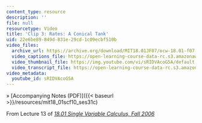 ```yaml
---
content_type: resource
description: ''
file: null
resourcetype: Video
title: 'Clip 3: Rates: A Conical Tank'
uid: 22e6be89-849d-831e-29cd-1c09ecbf510b
video_files:
  archive_url: https://archive.org/download/MIT18.01JF07/ocw-18.01-f07-lec13_300k.mp4
  video_captions_file: https://open-learning-course-data-rc.s3.amazonaws.com/18-01sc-single-variable-calculus-fall-2010/37e31dc8c0f35472b62eb30a3d4e1459_sRIDVAcoG5A.vtt
  video_thumbnail_file: https://img.youtube.com/vi/sRIDVAcoG5A/default.jpg
  video_transcript_file: https://open-learning-course-data-rc.s3.amazonaws.com/18-01sc-single-variable-calculus-fall-2010/04849291c2f92e8731c18fa245546c5a_sRIDVAcoG5A.pdf
video_metadata:
  youtube_id: sRIDVAcoG5A
---
```


» [Accompanying Notes (PDF)]({{< baseurl >}}/resources/mit18_01scf10_ses31c)

From Lecture 13 of [_18.01 Single Variable Calculus, Fall 2006_](/courses/18-01-single-variable-calculus-fall-2006/pages/video-lectures)